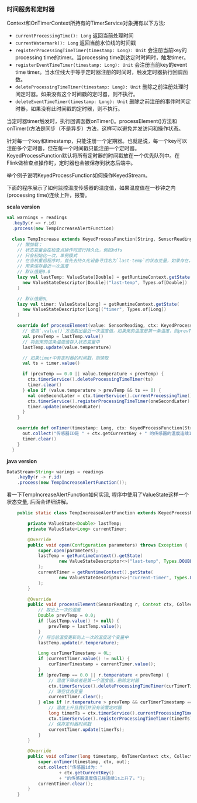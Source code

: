 ### 时间服务和定时器

Context和OnTimerContext所持有的TimerService对象拥有以下方法:

* `currentProcessingTime(): Long` 返回当前处理时间
* `currentWatermark(): Long` 返回当前水位线的时间戳
* `registerProcessingTimeTimer(timestamp: Long): Unit` 会注册当前key的processing time的timer。当processing time到达定时时间时，触发timer。
* `registerEventTimeTimer(timestamp: Long): Unit` 会注册当前key的event time timer。当水位线大于等于定时器注册的时间时，触发定时器执行回调函数。
* `deleteProcessingTimeTimer(timestamp: Long): Unit` 删除之前注册处理时间定时器。如果没有这个时间戳的定时器，则不执行。
* `deleteEventTimeTimer(timestamp: Long): Unit` 删除之前注册的事件时间定时器，如果没有此时间戳的定时器，则不执行。

当定时器timer触发时，执行回调函数onTimer()。processElement()方法和onTimer()方法是同步（不是异步）方法，这样可以避免并发访问和操作状态。

针对每一个key和timestamp，只能注册一个定期器。也就是说，每一个key可以注册多个定时器，但在每一个时间戳只能注册一个定时器。KeyedProcessFunction默认将所有定时器的时间戳放在一个优先队列中。在Flink做检查点操作时，定时器也会被保存到状态后端中。

举个例子说明KeyedProcessFunction如何操作KeyedStream。

下面的程序展示了如何监控温度传感器的温度值，如果温度值在一秒钟之内(processing time)连续上升，报警。

**scala version**

```scala
val warnings = readings
  .keyBy(r => r.id)
  .process(new TempIncreaseAlertFunction)
```

```scala
  class TempIncrease extends KeyedProcessFunction[String, SensorReading, String] {
    // 懒加载；
    // 状态变量会在检查点操作时进行持久化，例如hdfs
    // 只会初始化一次，单例模式
    // 在当机重启程序时，首先去持久化设备寻找名为`last-temp`的状态变量，如果存在，则直接读取。不存在，则初始化。
    // 用来保存最近一次温度
    // 默认值是0.0
    lazy val lastTemp: ValueState[Double] = getRuntimeContext.getState(
      new ValueStateDescriptor[Double]("last-temp", Types.of[Double])
    )

    // 默认值是0L
    lazy val timer: ValueState[Long] = getRuntimeContext.getState(
      new ValueStateDescriptor[Long]("timer", Types.of[Long])
    )

    override def processElement(value: SensorReading, ctx: KeyedProcessFunction[String, SensorReading, String]#Context, out: Collector[String]): Unit = {
      // 使用`.value()`方法取出最近一次温度值，如果来的温度是第一条温度，则prevTemp为0.0
      val prevTemp = lastTemp.value()
      // 将到来的这条温度值存入状态变量中
      lastTemp.update(value.temperature)

      // 如果timer中有定时器的时间戳，则读取
      val ts = timer.value()

      if (prevTemp == 0.0 || value.temperature < prevTemp) {
        ctx.timerService().deleteProcessingTimeTimer(ts)
        timer.clear()
      } else if (value.temperature > prevTemp && ts == 0) {
        val oneSecondLater = ctx.timerService().currentProcessingTime() + 1000L
        ctx.timerService().registerProcessingTimeTimer(oneSecondLater)
        timer.update(oneSecondLater)
      }
    }

    override def onTimer(timestamp: Long, ctx: KeyedProcessFunction[String, SensorReading, String]#OnTimerContext, out: Collector[String]): Unit = {
      out.collect("传感器ID是 " + ctx.getCurrentKey + " 的传感器的温度连续1s上升了！")
      timer.clear()
    }
  }
```

**java version**

```java
DataStream<String> warings = readings
    .keyBy(r -> r.id)
    .process(new TempIncreaseAlertFunction());
```

看一下TempIncreaseAlertFunction如何实现, 程序中使用了ValueState这样一个状态变量, 后面会详细讲解。

```java
	public static class TempIncreaseAlertFunction extends KeyedProcessFunction<String, SensorReading, String> {

		private ValueState<Double> lastTemp;
		private ValueState<Long> currentTimer;

		@Override
		public void open(Configuration parameters) throws Exception {
			super.open(parameters);
			lastTemp = getRuntimeContext().getState(
					new ValueStateDescriptor<>("last-temp", Types.DOUBLE)
			);
			currentTimer = getRuntimeContext().getState(
					new ValueStateDescriptor<>("current-timer", Types.LONG)
			);
		}

		@Override
		public void processElement(SensorReading r, Context ctx, Collector<String> out) throws Exception {
			// 取出上一次的温度
			Double prevTemp = 0.0;
			if (lastTemp.value() != null) {
				prevTemp = lastTemp.value();
			}
			// 将当前温度更新到上一次的温度这个变量中
			lastTemp.update(r.temperature);

			Long curTimerTimestamp = 0L;
			if (currentTimer.value() != null) {
				curTimerTimestamp = currentTimer.value();
			}
			if (prevTemp == 0.0 || r.temperature < prevTemp) {
				// 温度下降或者是第一个温度值，删除定时器
				ctx.timerService().deleteProcessingTimeTimer(curTimerTimestamp);
				// 清空状态变量
				currentTimer.clear();
			} else if (r.temperature > prevTemp && curTimerTimestamp == 0) {
				// 温度上升且我们并没有设置定时器
				long timerTs = ctx.timerService().currentProcessingTime() + 1000L;
				ctx.timerService().registerProcessingTimeTimer(timerTs);
				// 保存定时器时间戳
				currentTimer.update(timerTs);
			}
		}

		@Override
		public void onTimer(long timestamp, OnTimerContext ctx, Collector<String> out) throws Exception {
			super.onTimer(timestamp, ctx, out);
			out.collect("传感器id为: "
					+ ctx.getCurrentKey()
					+ "的传感器温度值已经连续1s上升了。");
			currentTimer.clear();
		}
	}
```

